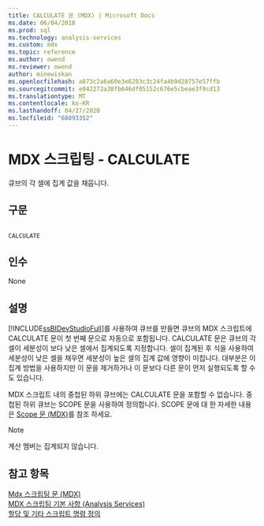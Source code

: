 ```yaml
---
title: CALCULATE 문 (MDX) | Microsoft Docs
ms.date: 06/04/2018
ms.prod: sql
ms.technology: analysis-services
ms.custom: mdx
ms.topic: reference
ms.author: owend
ms.reviewer: owend
author: minewiskan
ms.openlocfilehash: a873c2a6a60e3e6283c3c24fa4b9d28757e57ffb
ms.sourcegitcommit: e042272a38fb646df05152c676e5cbeae3f9cd13
ms.translationtype: MT
ms.contentlocale: ko-KR
ms.lasthandoff: 04/27/2020
ms.locfileid: "68893352"
---
```

# <a name="mdx-scripting---calculate"></a>MDX 스크립팅 - CALCULATE


  큐브의 각 셀에 집계 값을 채웁니다.  
  
## <a name="syntax"></a>구문  
  
```  
  
CALCULATE  
```  
  
## <a name="arguments"></a>인수  
 None  
  
## <a name="remarks"></a>설명  
 [!INCLUDE[ssBIDevStudioFull](../includes/ssbidevstudiofull-md.md)]를 사용하여 큐브를 만들면 큐브의 MDX 스크립트에 CALCULATE 문이 첫 번째 문으로 자동으로 포함됩니다. CALCULATE 문은 큐브의 각 셀이 세분성이 보다 낮은 셀에서 집계되도록 지정합니다. 셀이 집계된 후 식을 사용하여 세분성이 낮은 셀을 채우면 세분성이 높은 셀의 집계 값에 영향이 미칩니다. 대부분은 이 집계 방법을 사용하지만 이 문을 제거하거나 이 문보다 다른 문이 먼저 실행되도록 할 수도 있습니다.  
  
 MDX 스크립트 내의 중첩된 하위 큐브에는 CALCULATE 문을 포함할 수 없습니다. 중첩된 하위 큐브는 SCOPE 문을 사용하여 정의합니다. SCOPE 문에 대 한 자세한 내용은 [Scope 문 &#40;MDX&#41;](../mdx/mdx-scripting-scope.md)를 참조 하세요.  
  
> [!NOTE]  
>  계산 멤버는 집계되지 않습니다.  
  
## <a name="see-also"></a>참고 항목  
 [Mdx 스크립팅 문 &#40;MDX&#41;](../mdx/mdx-scripting-statements-mdx.md)   
 [MDX 스크립팅 기본 사항 &#40;Analysis Services&#41;](https://docs.microsoft.com/analysis-services/multidimensional-models/mdx/mdx-scripting-fundamentals-analysis-services)   
 [할당 및 기타 스크립트 명령 정의](https://docs.microsoft.com/analysis-services/multidimensional-models/define-assignments-and-other-script-commands)  
  
  
